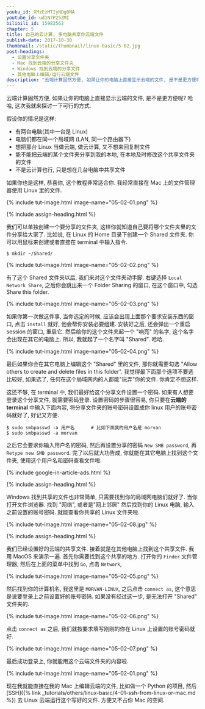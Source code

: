 ```yaml
---
youku_id: XMzEzMTIyNDg0NA
youtube_id: ud1N7P25ZMI
bilibili_id: 15982562
chapter: 5
title: 自己的云计算, 多电脑共享你云端文件
publish-date: 2017-10-30
thumbnail: /static/thumbnail/linux-basic/5-02.jpg
post-headings:
  - 设置分享文件夹
  - Mac 找到云端的分享文件夹
  - Windows 找到云端的分享文件
  - 其他电脑上编辑/运行云端文件
description: "云端计算固然方便, 如果让你的电脑上直接显示云端的文件, 是不是更方便呢? 哈哈, 这次我就来探讨一下可行的方式."
---
```


云端计算固然方便, 如果让你的电脑上直接显示云端的文件, 是不是更方便呢? 哈哈, 这次我就来探讨一下可行的方式.

假设你的情况是这样:
* 有两台电脑(其中一台是 Linux)
* 电脑们都在同一个局域网 (LAN, 同一个路由器下)
* 想把那台 Linux 当做云端, 做云计算, 又不想来回复制文件
* 能不能把云端的某个文件夹分享到我的本地, 在本地及时修改这个共享文件夹的文件
* 不是云计算也行, 只是想在几台电脑中共享文件

如果你也是这样, 恭喜你, 这个教程非常适合你. 我经常直接在 Mac 上的文件管理器使用 Linux 里的文件.

{% include tut-image.html image-name="05-02-01.png" %}








{% include assign-heading.html %}

我们可以单独创建一个要分享的文件夹, 这样你就知道自己要将哪个文件夹里的文件分享给大家了.
比如说, 在 Linux 的 Home 目录下创建一个 Shared 文件夹. 你可以用鼠标来创建或者直接在 terminal 中输入指令.

```shell
$ mkdir ~/Shared/
```

{% include tut-image.html image-name="05-02-02.png" %}

有了这个 Shared 文件夹以后, 我们来对这个文件夹动手脚. 右键选择 `Local Network Share`,
之后你会跳出来一个 Folder Sharing 的窗口, 在这个窗口中, 勾选 Share this folder.

{% include tut-image.html image-name="05-02-03.png" %}

如果你第一次做这件事, 当你选定的时候, 应该会出现上面那个要求安装东西的窗口, 点击 `install` 就好, 他会帮你安装必要组建.
安装好之后, 还会弹出一个重启 session 的窗口, 重启它. 然后给你的这个文件夹起一个 "响亮" 的名字, 这个名字会出现在其它的电脑上.
所以, 我就起了一个名字叫 "Shared". 哈哈.

{% include tut-image.html image-name="05-02-04.png" %}

最后如果你会在其它电脑上编辑这个 "Shared" 里的文件, 那你就需要勾选 "Allow others to create and delete files in this folder".
我觉得最下面那个选项不要选比较好, 如果选了, 任何在这个局域网内的人都能"玩弄"你的文件. 你肯定不想这样.

这还不够, 在 terminal 中, 我们最好给这个分享文件设置一个密码. 如果有人想要登录这个分享文件, 就需要密码登录.
设置密码的步骤很容易, 你只要在**云端的 terminal** 中输入下面内容, 将分享文件夹的账号密码设置成你 linux 用户的账号密码就好了, 好记又方便.

```shell
$ sudo smbpasswd -a 用户名      # 比如下面我的用户名是 morvan
$ sudo smbpasswd -a morvan
```

之后它会要求你输入用户名的密码, 然后再设置分享的密码 `New SMB password`, 再 `Retype new SMB password`. 完了以后就大功告成,
你就能在其它电脑上找到这个文件夹, 使用这个用户名和密码查看文件啦.










{% include google-in-article-ads.html %}

{% include assign-heading.html %}


Windows 找到共享的文件也非常简单, 只需要找到你的局域网电脑们就好了. 当你打开文件浏览器. 找到 "网络", 或者是"网上邻居"
然后找到你的 Linux 电脑, 输入之前设置的账号密码. 就能查看你共享的 Linux 文件夹啦.

{% include tut-image.html image-name="05-02-08.jpg" %}











{% include assign-heading.html %}


我们已经设置好的云端的共享文件. 接着就是在其他电脑上找到这个共享文件. 我用 MacOS 来演示一遍.
首先你需要找到这个共享的地方. 打开你的 `Finder` 文件管理器, 然后在上面的菜单中找到 `Go`, 点击 `Network`,

{% include tut-image.html image-name="05-02-05.png" %}

然后找到你的计算机名, 我这里是 `MORVAN-LINUX`, 之后点击 `connect as`, 这个意思是说要登录上之前设置好的账号密码.
如果没有经过这一步, 是无法打开 "Shared" 文件夹的.

{% include tut-image.html image-name="05-02-06.png" %}

点击 `connect as` 之后, 我们就按要求填写刚刚的你在 Linux 上设置的账号密码就好.

{% include tut-image.html image-name="05-02-07.png" %}

最后成功登录上, 你就能用这个云端文件夹的内容啦.

{% include tut-image.html image-name="05-02-01.png" %}

现在我就能直接在我的 Mac 上编辑云端的文件, 比如做一个 Python 的项目, 然后 [SSH]({% link _tutorials/others/linux-basic/4-01-ssh-from-linux-or-mac.md %})
去 Linux 云端运行这个写好的文件. 方便又不占你 Mac 的空间.

